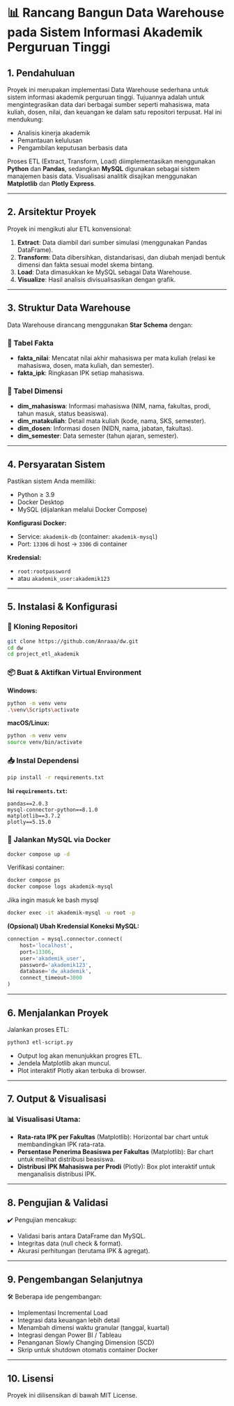# 📊 Rancang Bangun Data Warehouse pada Sistem Informasi Akademik Perguruan Tinggi

## 1. Pendahuluan

Proyek ini merupakan implementasi Data Warehouse sederhana untuk sistem informasi akademik perguruan tinggi. Tujuannya adalah untuk mengintegrasikan data dari berbagai sumber seperti mahasiswa, mata kuliah, dosen, nilai, dan keuangan ke dalam satu repositori terpusat. Hal ini mendukung:

- Analisis kinerja akademik
- Pemantauan kelulusan
- Pengambilan keputusan berbasis data

Proses ETL (Extract, Transform, Load) diimplementasikan menggunakan **Python** dan **Pandas**, sedangkan **MySQL** digunakan sebagai sistem manajemen basis data. Visualisasi analitik disajikan menggunakan **Matplotlib** dan **Plotly Express**.

---

## 2. Arsitektur Proyek

Proyek ini mengikuti alur ETL konvensional:

1. **Extract**: Data diambil dari sumber simulasi (menggunakan Pandas DataFrame).
2. **Transform**: Data dibersihkan, distandarisasi, dan diubah menjadi bentuk dimensi dan fakta sesuai model skema bintang.
3. **Load**: Data dimasukkan ke MySQL sebagai Data Warehouse.
4. **Visualize**: Hasil analisis divisualisasikan dengan grafik.


---

## 3. Struktur Data Warehouse

Data Warehouse dirancang menggunakan **Star Schema** dengan:

### 📁 Tabel Fakta

- **fakta_nilai**: Mencatat nilai akhir mahasiswa per mata kuliah (relasi ke mahasiswa, dosen, mata kuliah, dan semester).
- **fakta_ipk**: Ringkasan IPK setiap mahasiswa.

### 📂 Tabel Dimensi

- **dim_mahasiswa**: Informasi mahasiswa (NIM, nama, fakultas, prodi, tahun masuk, status beasiswa).
- **dim_matakuliah**: Detail mata kuliah (kode, nama, SKS, semester).
- **dim_dosen**: Informasi dosen (NIDN, nama, jabatan, fakultas).
- **dim_semester**: Data semester (tahun ajaran, semester).


---

## 4. Persyaratan Sistem

Pastikan sistem Anda memiliki:

- Python ≥ 3.9
- Docker Desktop
- MySQL (dijalankan melalui Docker Compose)

**Konfigurasi Docker:**

- Service: `akademik-db` (container: `akademik-mysql`)
- Port: `13306` di host → `3306` di container

**Kredensial:**

- `root:rootpassword`
- atau `akademik_user:akademik123`

---

## 5. Instalasi & Konfigurasi

### 🔧 Kloning Repositori

```bash
git clone https://github.com/Anraaa/dw.git
cd dw
cd project_etl_akademik
```

### 📦 Buat & Aktifkan Virtual Environment

**Windows:**
```bash
python -m venv venv
.\venv\Scripts\activate
```

**macOS/Linux:**
```bash
python -m venv venv
source venv/bin/activate
```

### 📥 Instal Dependensi

```bash
pip install -r requirements.txt
```

**Isi `requirements.txt`:**
```
pandas==2.0.3
mysql-connector-python==8.1.0
matplotlib==3.7.2
plotly==5.15.0
```

### 🐳 Jalankan MySQL via Docker

```bash
docker compose up -d
```

Verifikasi container:
```bash
docker compose ps
docker compose logs akademik-mysql
```

Jika ingin masuk ke bash mysql
```bash
docker exec -it akademik-mysql -u root -p
```

**(Opsional) Ubah Kredensial Koneksi MySQL:**

```python
connection = mysql.connector.connect(
    host='localhost',
    port=13306,
    user='akademik_user',
    password='akademik123',
    database='dw_akademik',
    connect_timeout=3000
)
```

---

## 6. Menjalankan Proyek

Jalankan proses ETL:

```bash
python3 etl-script.py
```

- Output log akan menunjukkan progres ETL.
- Jendela Matplotlib akan muncul.
- Plot interaktif Plotly akan terbuka di browser.

---

## 7. Output & Visualisasi

### 📊 Visualisasi Utama:

- **Rata-rata IPK per Fakultas** (Matplotlib): Horizontal bar chart untuk membandingkan IPK rata-rata.
- **Persentase Penerima Beasiswa per Fakultas** (Matplotlib): Bar chart untuk melihat distribusi beasiswa.
- **Distribusi IPK Mahasiswa per Prodi** (Plotly): Box plot interaktif untuk menganalisis distribusi IPK.

---

## 8. Pengujian & Validasi

✔️ Pengujian mencakup:

- Validasi baris antara DataFrame dan MySQL.
- Integritas data (null check & format).
- Akurasi perhitungan (terutama IPK & agregat).


---

## 9. Pengembangan Selanjutnya

🛠 Beberapa ide pengembangan:

- Implementasi Incremental Load
- Integrasi data keuangan lebih detail
- Menambah dimensi waktu granular (tanggal, kuartal)
- Integrasi dengan Power BI / Tableau
- Penanganan Slowly Changing Dimension (SCD)
- Skrip untuk shutdown otomatis container Docker

---

## 10. Lisensi

Proyek ini dilisensikan di bawah MIT License.